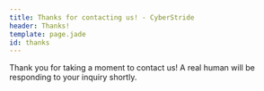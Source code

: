 ```yaml
---
title: Thanks for contacting us! - CyberStride
header: Thanks!
template: page.jade
id: thanks
---
```


Thank you for taking a moment to contact us!  A real human will be responding to your inquiry shortly.  